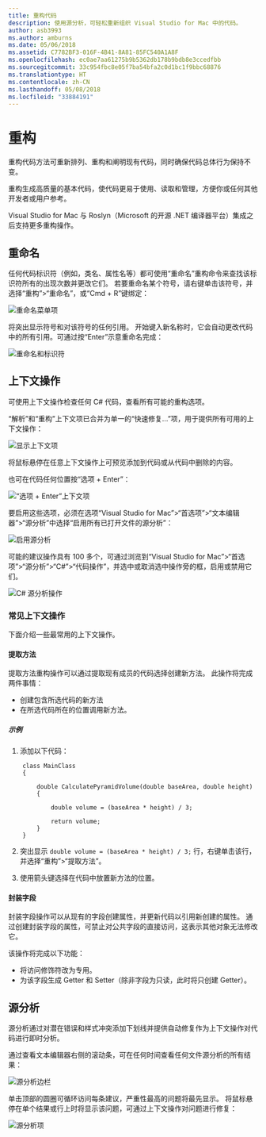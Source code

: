 ```yaml
---
title: 重构代码
description: 使用源分析，可轻松重新组织 Visual Studio for Mac 中的代码。
author: asb3993
ms.author: amburns
ms.date: 05/06/2018
ms.assetid: C7782BF3-016F-4B41-8A81-85FC540A1A8F
ms.openlocfilehash: ec0ae7aa61275b9b5362db178b9bdb8e3ccedfbb
ms.sourcegitcommit: 33c954fbc8e05f7ba54bfa2c0d1bc1f9bbc68876
ms.translationtype: HT
ms.contentlocale: zh-CN
ms.lasthandoff: 05/08/2018
ms.locfileid: "33884191"
---
```

# <a name="refactoring"></a>重构

重构代码方法可重新排列、重构和阐明现有代码，同时确保代码总体行为保持不变。

重构生成高质量的基本代码，使代码更易于使用、读取和管理，方便你或任何其他开发者或用户参考。

Visual Studio for Mac 与 Roslyn（Microsoft 的开源 .NET 编译器平台）集成之后支持更多重构操作。

## <a name="renaming"></a>重命名 

任何代码标识符（例如，类名、属性名等）都可使用“重命名”重构命令来查找该标识符所有的出现次数并更改它们。 若要重命名某个符号，请右键单击该符号，并选择“重构”>“重命名”，或“Cmd + R”键绑定：

![重命名菜单项](media/refactoring-renaming1.png)

将突出显示符号和对该符号的任何引用。 开始键入新名称时，它会自动更改代码中的所有引用。可通过按“Enter”示意重命名完成：

 ![重命名和标识符](media/refactoring-renaming2.png)

## <a name="context-actions"></a>上下文操作

可使用上下文操作检查任何 C# 代码，查看所有可能的重构选项。 

“解析”和“重构”上下文项已合并为单一的“快速修复...”项，用于提供所有可用的上下文操作：

![显示上下文项](media/refactoring-context-action.png)

将鼠标悬停在任意上下文操作上可预览添加到代码或从代码中删除的内容。

也可在代码任何位置按“选项 + Enter”：

![“选项 + Enter”上下文项](media/refactoring-image2a.png)

要启用这些选项，必须在选项“Visual Studio for Mac”>“首选项”>“文本编辑器”>“源分析”中选择“启用所有已打开文件的源分析”：

 ![启用源分析](media/refactoring-options.png)

可能的建议操作具有 100 多个，可通过浏览到“Visual Studio for Mac”>“首选项”>“源分析”>“C#”>“代码操作”，并选中或取消选中操作旁的框，启用或禁用它们。

 ![C# 源分析操作](media/refactoring-image3a.png)

### <a name="common-context-actions"></a>常见上下文操作

下面介绍一些最常用的上下文操作。

#### <a name="extract-method"></a>提取方法

提取方法重构操作可以通过提取现有成员的代码选择创建新方法。 此操作将完成两件事情：

* 创建包含所选代码的新方法
* 在所选代码所在的位置调用新方法。

##### <a name="example"></a>示例

1. 添加以下代码：

```
    class MainClass
    {

        double CalculatePyramidVolume(double baseArea, double height)
        {

            double volume = (baseArea * height) / 3;

            return volume;
        }
    }
```

2. 突出显示 `double volume = (baseArea * height) / 3;` 行，右键单击该行，并选择“重构”>“提取方法”。

3. 使用箭头键选择在代码中放置新方法的位置。


#### <a name="encapsulate-field"></a>封装字段

封装字段操作可以从现有的字段创建属性，并更新代码以引用新创建的属性。 通过创建封装字段的属性，可禁止对公共字段的直接访问，这表示其他对象无法修改它。

该操作将完成以下功能：

* 将访问修饰符改为专用。
* 为该字段生成 Getter 和 Setter（除非字段为只读，此时将只创建 Getter）。


## <a name="source-analysis"></a>源分析

源分析通过对潜在错误和样式冲突添加下划线并提供自动修复作为上下文操作对代码进行即时分析。 

通过查看文本编辑器右侧的滚动条，可在任何时间查看任何文件源分析的所有结果：

 ![源分析边栏](media/refactoring-image4a.png)

单击顶部的圆圈可循环访问每条建议，严重性最高的问题将最先显示。 将鼠标悬停在单个结果或行上时将显示该问题，可通过上下文操作对问题进行修复：

 ![源分析项](media/refactoring-image5.png)

